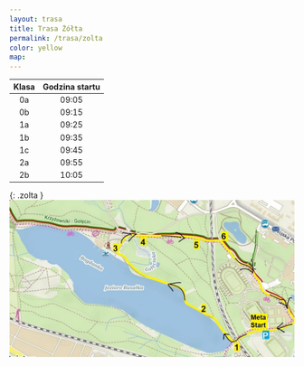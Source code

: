 ```yaml
---
layout: trasa
title: Trasa Żółta
permalink: /trasa/zolta
color: yellow
map:
---
```



| Klasa | Godzina startu |
|:-----:|:--------------:|
|  0a   |     09:05      |
|  0b   |     09:15      |
|  1a   |     09:25      |      
|  1b   |     09:35      |      
|  1c   |     09:45      |      
|  2a   |     09:55      |      
|  2b   |     10:05      |      
{: .zolta }
![](../assets/trasa_zolta.jpeg)



